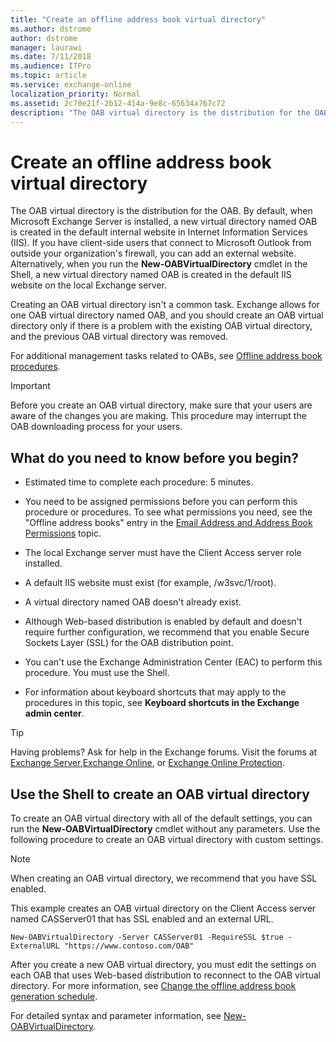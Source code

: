 ```yaml
---
title: "Create an offline address book virtual directory"
ms.author: dstrome
author: dstrome
manager: laurawi
ms.date: 7/11/2018
ms.audience: ITPro
ms.topic: article
ms.service: exchange-online
localization_priority: Normal
ms.assetid: 2c70e21f-2b12-414a-9e8c-65634a767c72
description: "The OAB virtual directory is the distribution for the OAB. By default, when Microsoft Exchange Server is installed, a new virtual directory named OAB is created in the default internal website in Internet Information Services (IIS). If you have client-side users that connect to Microsoft Outlook from outside your organization's firewall, you can add an external website. Alternatively, when you run the New-OABVirtualDirectory cmdlet in the Shell, a new virtual directory named OAB is created in the default IIS website on the local Exchange server."
---
```


# Create an offline address book virtual directory

The OAB virtual directory is the distribution for the OAB. By default, when Microsoft Exchange Server is installed, a new virtual directory named OAB is created in the default internal website in Internet Information Services (IIS). If you have client-side users that connect to Microsoft Outlook from outside your organization's firewall, you can add an external website. Alternatively, when you run the **New-OABVirtualDirectory** cmdlet in the Shell, a new virtual directory named OAB is created in the default IIS website on the local Exchange server. 
  
Creating an OAB virtual directory isn't a common task. Exchange allows for one OAB virtual directory named OAB, and you should create an OAB virtual directory only if there is a problem with the existing OAB virtual directory, and the previous OAB virtual directory was removed. 
  
For additional management tasks related to OABs, see [Offline address book procedures](offline-address-book-procedures.md).
  
> [!IMPORTANT]
> Before you create an OAB virtual directory, make sure that your users are aware of the changes you are making. This procedure may interrupt the OAB downloading process for your users. 
  
## What do you need to know before you begin?

- Estimated time to complete each procedure: 5 minutes.
    
- You need to be assigned permissions before you can perform this procedure or procedures. To see what permissions you need, see the "Offline address books" entry in the [Email Address and Address Book Permissions](http://technet.microsoft.com/library/1c1de09d-16ef-4424-9bfb-eb7edffbc8c2.aspx) topic. 
    
- The local Exchange server must have the Client Access server role installed.
    
- A default IIS website must exist (for example, /w3svc/1/root).
    
- A virtual directory named OAB doesn't already exist.
    
- Although Web-based distribution is enabled by default and doesn't require further configuration, we recommend that you enable Secure Sockets Layer (SSL) for the OAB distribution point.
    
- You can't use the Exchange Administration Center (EAC) to perform this procedure. You must use the Shell.
    
- For information about keyboard shortcuts that may apply to the procedures in this topic, see **Keyboard shortcuts in the Exchange admin center**.
    
> [!TIP]
> Having problems? Ask for help in the Exchange forums. Visit the forums at [Exchange Server](https://go.microsoft.com/fwlink/p/?linkId=60612),[Exchange Online](https://go.microsoft.com/fwlink/p/?linkId=267542), or [Exchange Online Protection](https://go.microsoft.com/fwlink/p/?linkId=285351). 
  
## Use the Shell to create an OAB virtual directory

To create an OAB virtual directory with all of the default settings, you can run the **New-OABVirtualDirectory** cmdlet without any parameters. Use the following procedure to create an OAB virtual directory with custom settings. 
  
> [!NOTE]
> When creating an OAB virtual directory, we recommend that you have SSL enabled. 
  
This example creates an OAB virtual directory on the Client Access server named CASServer01 that has SSL enabled and an external URL.
  
```
New-OABVirtualDirectory -Server CASServer01 -RequireSSL $true -ExternalURL "https://www.contoso.com/OAB"
```

After you create a new OAB virtual directory, you must edit the settings on each OAB that uses Web-based distribution to reconnect to the OAB virtual directory. For more information, see [Change the offline address book generation schedule](change-address-book-generation-schedule.md).
  
For detailed syntax and parameter information, see [New-OABVirtualDirectory](http://technet.microsoft.com/library/8f976c83-fd98-43c9-9d50-b252bdaae0fc.aspx).
  

